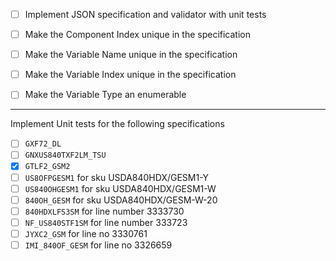 - [ ] Implement JSON specification and validator with unit tests
- [ ] Make the Component Index unique in the specification
- [ ] Make the Variable Name unique in the specification
- [ ] Make the Variable Index unique in the specification
- [ ] Make the Variable Type an enumerable


---

Implement Unit tests for the following specifications
- [ ] `GXF72_DL`
- [ ] `GNXUS840TXF2LM_TSU`
- [X] `GTLF2_GSM2`
- [ ] `US8OFPGESM1` for sku USDA840HDX/GESM1-Y
- [ ] `US840OHGESM1` for sku USDA840HDX/GESM1-W
- [ ] `840OH_GESM` for sku USDA840HDX/GESM-W-20
- [ ] `840HDXLFS3SM` for line number 3333730
- [ ] `NF_US840STF1SM` for line number 333723
- [ ] `JYXC2_GSM` for line no 3330761
- [ ] `IMI_840OF_GESM` for line no 3326659